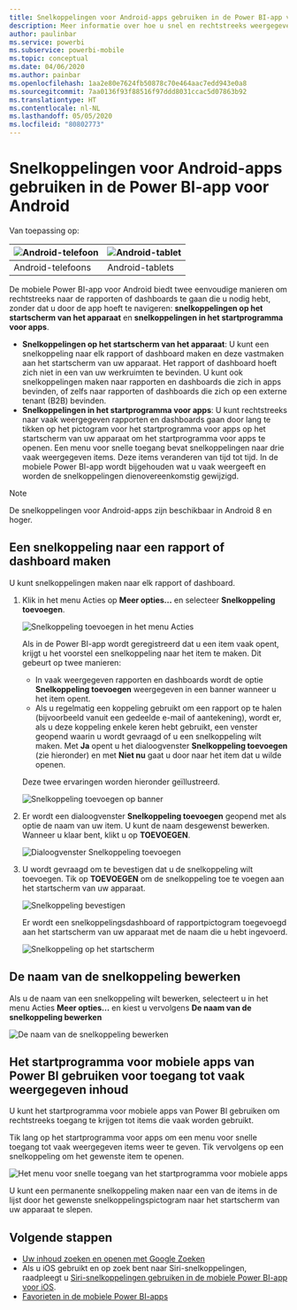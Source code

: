 ```yaml
---
title: Snelkoppelingen voor Android-apps gebruiken in de Power BI-app voor Android
description: Meer informatie over hoe u snel en rechtstreeks weergegeven inhoud kunt openen met snelkoppelingen en Google Zoeken.
author: paulinbar
ms.service: powerbi
ms.subservice: powerbi-mobile
ms.topic: conceptual
ms.date: 04/06/2020
ms.author: painbar
ms.openlocfilehash: 1aa2e80e7624fb50878c70e464aac7edd943e0a8
ms.sourcegitcommit: 7aa0136f93f88516f97ddd8031ccac5d07863b92
ms.translationtype: HT
ms.contentlocale: nl-NL
ms.lasthandoff: 05/05/2020
ms.locfileid: "80802773"
---
```

# <a name="use-android-app-shortcuts-in-the-power-bi-android-app"></a>Snelkoppelingen voor Android-apps gebruiken in de Power BI-app voor Android

Van toepassing op:

| ![Android-telefoon](./media/mobile-app-quick-access-shortcuts/android-logo-40-px.png) | ![Android-tablet](./media/mobile-app-quick-access-shortcuts/android-logo-40-px.png) |
|:--- |:--- |
| Android-telefoons |Android-tablets |

De mobiele Power BI-app voor Android biedt twee eenvoudige manieren om rechtstreeks naar de rapporten of dashboards te gaan die u nodig hebt, zonder dat u door de app hoeft te navigeren: **snelkoppelingen op het startscherm van het apparaat** en **snelkoppelingen in het startprogramma voor apps**.
 * **Snelkoppelingen op het startscherm van het apparaat**: U kunt een snelkoppeling naar elk rapport of dashboard maken en deze vastmaken aan het startscherm van uw apparaat. Het rapport of dashboard hoeft zich niet in een van uw werkruimten te bevinden. U kunt ook snelkoppelingen maken naar rapporten en dashboards die zich in apps bevinden, of zelfs naar rapporten of dashboards die zich op een externe tenant (B2B) bevinden.
 * **Snelkoppelingen in het startprogramma voor apps**: U kunt rechtstreeks naar vaak weergegeven rapporten en dashboards gaan door lang te tikken op het pictogram voor het startprogramma voor apps op het startscherm van uw apparaat om het startprogramma voor apps te openen. Een menu voor snelle toegang bevat snelkoppelingen naar drie vaak weergegeven items. Deze items veranderen van tijd tot tijd. In de mobiele Power BI-app wordt bijgehouden wat u vaak weergeeft en worden de snelkoppelingen dienovereenkomstig gewijzigd.

 >[!NOTE]
 >De snelkoppelingen voor Android-apps zijn beschikbaar in Android 8 en hoger.

## <a name="create-a-shortcut-to-any-report-or-dashboard"></a>Een snelkoppeling naar een rapport of dashboard maken

U kunt snelkoppelingen maken naar elk rapport of dashboard.

1. Klik in het menu Acties op **Meer opties...** en selecteer **Snelkoppeling toevoegen**.

   ![Snelkoppeling toevoegen in het menu Acties](media/mobile-app-quick-access-shortcuts/mobile-add-shortcut-action-menu.png)

   Als in de Power BI-app wordt geregistreerd dat u een item vaak opent, krijgt u het voorstel een snelkoppeling naar het item te maken. Dit gebeurt op twee manieren:
   * In vaak weergegeven rapporten en dashboards wordt de optie **Snelkoppeling toevoegen** weergegeven in een banner wanneer u het item opent.
   * Als u regelmatig een koppeling gebruikt om een rapport op te halen (bijvoorbeeld vanuit een gedeelde e-mail of aantekening), wordt er, als u deze koppeling enkele keren hebt gebruikt, een venster geopend waarin u wordt gevraagd of u een snelkoppeling wilt maken. Met **Ja** opent u het dialoogvenster **Snelkoppeling toevoegen** (zie hieronder) en met **Niet nu** gaat u door naar het item dat u wilde openen.
   
   Deze twee ervaringen worden hieronder geïllustreerd.

   ![Snelkoppeling toevoegen op banner](media/mobile-app-quick-access-shortcuts/mobile-add-shortcut-banner.png)


 1. Er wordt een dialoogvenster **Snelkoppeling toevoegen** geopend met als optie de naam van uw item. U kunt de naam desgewenst bewerken. Wanneer u klaar bent, klikt u op **TOEVOEGEN**.

    ![Dialoogvenster Snelkoppeling toevoegen](media/mobile-app-quick-access-shortcuts/mobile-add-shortcut-dialog.png)

1. U wordt gevraagd om te bevestigen dat u de snelkoppeling wilt toevoegen. Tik op **TOEVOEGEN** om de snelkoppeling toe te voegen aan het startscherm van uw apparaat.

   ![Snelkoppeling bevestigen](media/mobile-app-quick-access-shortcuts/mobile-confirm-shortcut.png)

   Er wordt een snelkoppelingsdashboard of rapportpictogram toegevoegd aan het startscherm van uw apparaat met de naam die u hebt ingevoerd.

   ![Snelkoppeling op het startscherm](media/mobile-app-quick-access-shortcuts/mobile-shortcut-on-home-screen.png)

## <a name="edit-the-shortcut-name"></a>De naam van de snelkoppeling bewerken

Als u de naam van een snelkoppeling wilt bewerken, selecteert u in het menu Acties **Meer opties...** en kiest u vervolgens **De naam van de snelkoppeling bewerken**

 ![De naam van de snelkoppeling bewerken](media/mobile-app-quick-access-shortcuts/mobile-edit-shortcut.png)

## <a name="use-the-power-bi-mobile-app-launcher-to-access-frequently-viewed-content"></a>Het startprogramma voor mobiele apps van Power BI gebruiken voor toegang tot vaak weergegeven inhoud

U kunt het startprogramma voor mobiele apps van Power BI gebruiken om rechtstreeks toegang te krijgen tot items die vaak worden gebruikt.

Tik lang op het startprogramma voor apps om een menu voor snelle toegang tot vaak weergegeven items weer te geven. Tik vervolgens op een snelkoppeling om het gewenste item te openen.

![Het menu voor snelle toegang van het startprogramma voor mobiele apps](media/mobile-app-quick-access-shortcuts/mobile-shortcut-from-quick-access-menu.png)

U kunt een permanente snelkoppeling maken naar een van de items in de lijst door het gewenste snelkoppelingspictogram naar het startscherm van uw apparaat te slepen.

## <a name="next-steps"></a>Volgende stappen
* [Uw inhoud zoeken en openen met Google Zoeken](mobile-app-find-access-google-search.md)
* Als u iOS gebruikt en op zoek bent naar Siri-snelkoppelingen, raadpleegt u [Siri-snelkoppelingen gebruiken in de mobiele Power BI-app voor iOS](mobile-apps-ios-siri-shortcuts.md).
* [Favorieten in de mobiele Power BI-apps](mobile-apps-favorites.md)
